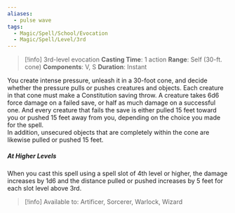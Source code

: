 ```yaml
---
aliases:
  - pulse wave
tags:
  - Magic/Spell/School/Evocation
  - Magic/Spell/Level/3rd
---
```

>[!info]
>3rd-level evocation
>**Casting Time**: 1 action
>**Range**: Self (30-ft. cone)
>**Components**: V, S
>**Duration**: Instant

You create intense pressure, unleash it in a 30-foot cone, and decide whether the pressure pulls or pushes creatures and objects. Each creature in that cone must make a Constitution saving throw. A creature takes 6d6 force damage on a failed save, or half as much damage on a successful one. And every creature that fails the save is either pulled 15 feet toward you or pushed 15 feet away from you, depending on the choice you made for the spell.<br>
In addition, unsecured objects that are completely within the cone are likewise pulled or pushed 15 feet.
##### At Higher Levels
When you cast this spell using a spell slot of 4th level or higher, the damage increases by 1d6 and the distance pulled or pushed increases by 5 feet for each slot level above 3rd.<br>
>[!info] Available to:
>Artificer, Sorcerer, Warlock, Wizard